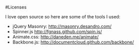 #Licenses

I love open source so here are some of the tools I used:

* jQuery Masonry: http://masonry.desandro.com/
* Spinner.js http://fgnass.github.com/spin.js/
* Animate.css: http://daneden.me/animate/
* Backbone.js: http://documentcloud.github.com/backbone/